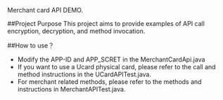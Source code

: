 Merchant card API DEMO.

##Project Purpose
This project aims to provide examples of API call encryption, decryption, and method invocation.

##How to use？

* Modify the APP-ID and APP_SCRET in the MerchantCardApi.java
* If you want to use a Ucard physical card, please refer to the call and method instructions in the UCardAPITest.java.
* For merchant related methods, please refer to the methods and instructions in MerchantAPITest.java.
